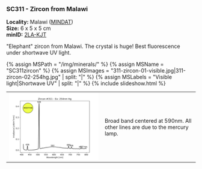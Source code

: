 
### SC311 - Zircon from Malawi

**Locality:** Malawi ([MINDAT](https://www.mindat.org/loc-16079.html))  
**Size:** 6 x 5 x 5 cm  
**minID:** [2LA-KJT](https://www.mindat.org/2LA-KJT)

"Elephant" zircon from Malawi. The crystal is huge! Best fluorescence under shortwave UV light.

{% assign MSPath = "/img/minerals/" %}
{% assign MSName = "SC311zircon" %}
{% assign MSImages = "311-zircon-01-visible.jpg|311-zircon-02-254hg.jpg" | split: "|" %}
{% assign MSLabels = "Visible light|Shortwave UV" | split: "|" %}
{% include slideshow.html %}

<table width="100%">
<tr>
<td width="50%"><img src="/img/spectra/311-zircon-254hg.png" width="100%" ></td>
<td width="50%" style="padding:10px">
Broad band centered at 590nm. All other lines are due to the mercury lamp.
</td></tr></table>
<br>

